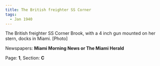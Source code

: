 ```yaml
---  
title: The British freighter SS Corner  
tags:  
  - Jan 1940  
---  
```

  
The British freighter SS Corner Brook, with a 4 inch gun mounted on her stern, docks in Miami. [Photo]  
  
Newspapers: **Miami Morning News or The Miami Herald**  
  
Page: **1**, Section: **C** 
